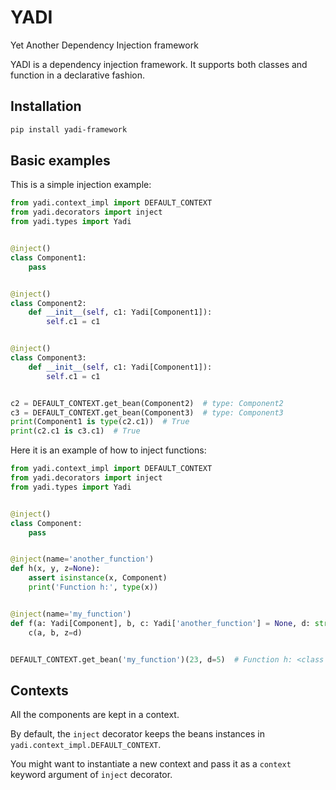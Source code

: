 YADI
=================================================
Yet Another Dependency Injection framework

YADI is a dependency injection framework.
It supports both classes and function in a declarative fashion.

Installation
------------

```sh
pip install yadi-framework
```

Basic examples
--------------

This is a simple injection example:

[//]: # (tmp/readme_md_1.py)

```python
from yadi.context_impl import DEFAULT_CONTEXT
from yadi.decorators import inject
from yadi.types import Yadi


@inject()
class Component1:
    pass


@inject()
class Component2:
    def __init__(self, c1: Yadi[Component1]):
        self.c1 = c1


@inject()
class Component3:
    def __init__(self, c1: Yadi[Component1]):
        self.c1 = c1


c2 = DEFAULT_CONTEXT.get_bean(Component2)  # type: Component2
c3 = DEFAULT_CONTEXT.get_bean(Component3)  # type: Component3
print(Component1 is type(c2.c1))  # True
print(c2.c1 is c3.c1)  # True

```

Here it is an example of how to inject functions:

```python
from yadi.context_impl import DEFAULT_CONTEXT
from yadi.decorators import inject
from yadi.types import Yadi


@inject()
class Component:
    pass


@inject(name='another_function')
def h(x, y, z=None):
    assert isinstance(x, Component)
    print('Function h:', type(x))


@inject(name='my_function')
def f(a: Yadi[Component], b, c: Yadi['another_function'] = None, d: str = None):
    c(a, b, z=d)


DEFAULT_CONTEXT.get_bean('my_function')(23, d=5)  # Function h: <class '__main__.Component'>

```

Contexts
--------
All the components are kept in a context.

By default, the `inject` decorator keeps the beans instances in `yadi.context_impl.DEFAULT_CONTEXT`.

You might want to instantiate a new context and pass it as a `context` keyword argument of `inject` decorator.